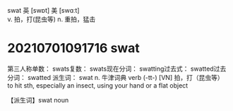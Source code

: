 swat
英 [swɒt]   美 [swɑːt]  
v.
拍，打(昆虫等)
n.
重拍，猛击
# 20210701091716 swat

第三人称单数： swats复数： swats现在分词： swatting过去式： swatted过去分词： swatted
派生词： swat n.
牛津词典
verb
(-tt-)
[VN] 拍，打（昆虫等）
to hit sth, especially an insect, using your hand or a flat object

【派生词】swat noun